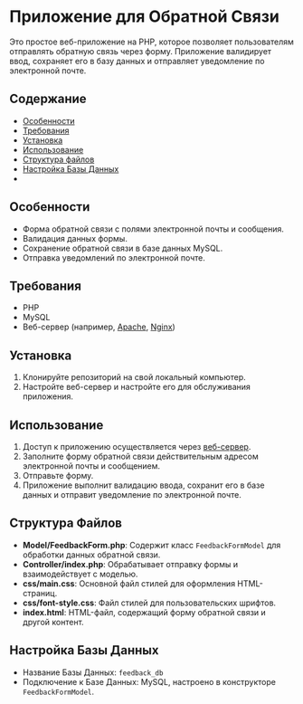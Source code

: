 # Приложение для Обратной Связи

Это простое веб-приложение на PHP, которое позволяет пользователям отправлять обратную связь через форму. Приложение валидирует ввод, сохраняет его в базу данных и отправляет уведомление по электронной почте.

## Содержание
- [Особенности](#особенности)
- [Требования](#требования)
- [Установка](#установка)
- [Использование](#использование)
- [Структура файлов](#структура-файлов)
- [Настройка Базы Данных](#настройка-базы-данных)
- 
## Особенности
- Форма обратной связи с полями электронной почты и сообщения.
- Валидация данных формы.
- Сохранение обратной связи в базе данных MySQL.
- Отправка уведомлений по электронной почте.

## Требования
- PHP
- MySQL
- Веб-сервер (например, [Apache](https://httpd.apache.org/), [Nginx](https://www.nginx.com/))

## Установка
1. Клонируйте репозиторий на свой локальный компьютер.
2. Настройте веб-сервер и настройте его для обслуживания приложения.

## Использование
1. Доступ к приложению осуществляется через [веб-сервер](http://localhost/).
2. Заполните форму обратной связи действительным адресом электронной почты и сообщением.
3. Отправьте форму.
4. Приложение выполнит валидацию ввода, сохранит его в базе данных и отправит уведомление по электронной почте.

## Структура Файлов
- **Model/FeedbackForm.php**: Содержит класс `FeedbackFormModel` для обработки данных обратной связи.
- **Controller/index.php**: Обрабатывает отправку формы и взаимодействует с моделью.
- **css/main.css**: Основной файл стилей для оформления HTML-страниц.
- **css/font-style.css**: Файл стилей для пользовательских шрифтов.
- **index.html**: HTML-файл, содержащий форму обратной связи и другой контент.

## Настройка Базы Данных
- Название Базы Данных: `feedback_db`
- Подключение к Базе Данных: MySQL, настроено в конструкторе `FeedbackFormModel`.
